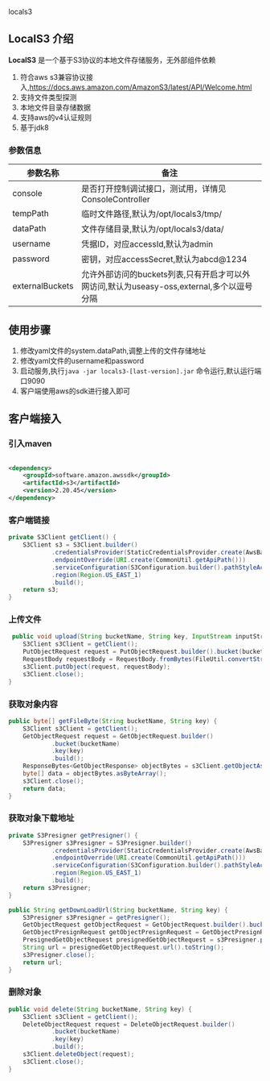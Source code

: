 locals3

## LocalS3 介绍

**LocalS3** 是一个基于S3协议的本地文件存储服务，无外部组件依赖

1. 符合aws s3兼容协议接入,https://docs.aws.amazon.com/AmazonS3/latest/API/Welcome.html
2. 支持文件类型探测
3. 本地文件目录存储数据
4. 支持aws的v4认证规则
5. 基于jdk8

### 参数信息

| 参数名称	    | 备注                                                          |
|----------|-------------------------------------------------------------|
| console  | 	    是否打开控制调试接口，测试用，详情见ConsoleController                    |
| tempPath | 	临时文件路径,默认为/opt/locals3/tmp/                                |
| dataPath | 	文件存储目录,默认为/opt/locals3/data/                               |
| username | 	凭据ID，对应accessId,默认为admin                                   |
| password | 	密钥，对应accessSecret,默认为abcd@1234                                      |
| externalBuckets| 允许外部访问的buckets列表,只有开启才可以外网访问,默认为useasy-oss,external,多个以逗号分隔 |

## 使用步骤
1. 修改yaml文件的system.dataPath,调整上传的文件存储地址
2. 修改yaml文件的username和password
3. 启动服务,执行`java -jar locals3-[last-version].jar` 命令运行,默认运行端口9090
4. 客户端使用aws的sdk进行接入即可

## 客户端接入

### 引入maven

```xml

<dependency>
    <groupId>software.amazon.awssdk</groupId>
    <artifactId>s3</artifactId>
    <version>2.20.45</version>
</dependency>
```

### 客户端链接

```java
private S3Client getClient() {
    S3Client s3 = S3Client.builder()
            .credentialsProvider(StaticCredentialsProvider.create(AwsBasicCredentials.create(systemConfig.getUsername(), systemConfig.getPassword())))
            .endpointOverride(URI.create(CommonUtil.getApiPath()))
            .serviceConfiguration(S3Configuration.builder().pathStyleAccessEnabled(true).chunkedEncodingEnabled(false).build())
            .region(Region.US_EAST_1)
            .build();
    return s3;
}
```

### 上传文件
```java
 public void upload(String bucketName, String key, InputStream inputStream) throws Exception {
    S3Client s3Client = getClient();
    PutObjectRequest request = PutObjectRequest.builder().bucket(bucketName).key(key).build();
    RequestBody requestBody = RequestBody.fromBytes(FileUtil.convertStreamToByte(inputStream));
    s3Client.putObject(request, requestBody);
    s3Client.close();
}
```

### 获取对象内容
```java
public byte[] getFileByte(String bucketName, String key) {
    S3Client s3Client = getClient();
    GetObjectRequest request = GetObjectRequest.builder()
            .bucket(bucketName)
            .key(key)
            .build();
    ResponseBytes<GetObjectResponse> objectBytes = s3Client.getObjectAsBytes(request);
    byte[] data = objectBytes.asByteArray();
    s3Client.close();
    return data;
}
```


### 获取对象下载地址
```java
private S3Presigner getPresigner() {
    S3Presigner s3Presigner = S3Presigner.builder()
            .credentialsProvider(StaticCredentialsProvider.create(AwsBasicCredentials.create(systemConfig.getUsername(), systemConfig.getPassword())))
            .endpointOverride(URI.create(CommonUtil.getApiPath()))
            .serviceConfiguration(S3Configuration.builder().pathStyleAccessEnabled(true).chunkedEncodingEnabled(false).build())
            .region(Region.US_EAST_1)
            .build();
    return s3Presigner;
}

public String getDownLoadUrl(String bucketName, String key) {
    S3Presigner s3Presigner = getPresigner();
    GetObjectRequest getObjectRequest = GetObjectRequest.builder().bucket(bucketName).key(key).build();
    GetObjectPresignRequest getObjectPresignRequest = GetObjectPresignRequest.builder().signatureDuration(Duration.ofMinutes(5)).getObjectRequest(getObjectRequest).build();
    PresignedGetObjectRequest presignedGetObjectRequest = s3Presigner.presignGetObject(getObjectPresignRequest);
    String url = presignedGetObjectRequest.url().toString();
    s3Presigner.close();
    return url;
}
```

### 删除对象

```java
public void delete(String bucketName, String key) {
    S3Client s3Client = getClient();
    DeleteObjectRequest request = DeleteObjectRequest.builder()
            .bucket(bucketName)
            .key(key)
            .build();
    s3Client.deleteObject(request);
    s3Client.close();
}
```